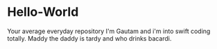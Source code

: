 # Hello-World
Your average everyday repository
I'm Gautam and i'm into swift coding totally.
Maddy the daddy is tardy and who drinks bacardi.
